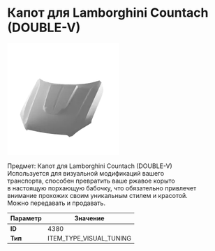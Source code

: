 # Капот для Lamborghini Countach (DOUBLE-V)

![Item Image](../img/4380.webp?raw=true)

Предмет: Капот для Lamborghini Countach (DOUBLE-V)<br>Используется для визуальной модификаций вашего<br>транспорта, способен превратить ваше ржавое корыто<br>в настоящую порхающую бабочку, что обязательно привлечет<br>внимание прохожих своим уникальным стилем и красотой.<br>Можно передавать и продавать.


| Параметр | Значение |
|----------|----------|
| **ID** | 4380 |
| **Тип** | ITEM_TYPE_VISUAL_TUNING |

